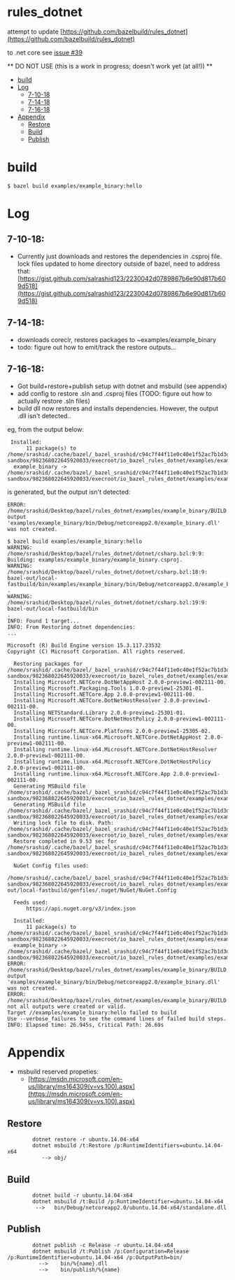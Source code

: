 # rules_dotnet

attempt to update [https://github.com/bazelbuild/rules_dotnet](https://github.com/bazelbuild/rules_dotnet)

to .net core
see [issue #39](https://github.com/bazelbuild/rules_dotnet/issues/39)


** DO NOT USE (this is a work in progress; doesn't work yet (at all!)) **


   - [build](#build)
   - [Log](#log)
     - [7-10-18](#7-10-18)
     - [7-14-18](#7-14-18)
     - [7-16-18](#7-16-18)          
   - [Appendix](#appendix)
     - [Restore](#restore)
     - [Build](#build)
     - [Publish](#publish)          

# build
```
$ bazel build examples/example_binary:hello
```

# Log

## 7-10-18: 
   - Currently just downloads and restores the dependencies in .csproj file.
   lock files updated to home directory outside of bazel, need to address that:
  [https://gist.github.com/salrashid123/2230042d0789867b6e90d817b609d518](https://gist.github.com/salrashid123/2230042d0789867b6e90d817b609d518)


## 7-14-18:
  - downloads coreclr, restores packages to
    ~examples/example_binary
  - todo: figure out how to emit/track the restore outputs...

## 7-16-18:
  - Got build+restore+publish setup with dotnet and msbuild (see appendix)
  - add config to restore .sln and .csproj files (TODO: figure out how to actually restore .sln files)
  - build dll now restores and installs dependencies.  However, the output .dll isn't detected..

eg, from the output below:

```
 Installed:
      11 package(s) to /home/srashid/.cache/bazel/_bazel_srashid/c94c7f44f11e0c40e1f52ac7b1d3db00/bazel-sandbox/982368022645920033/execroot/io_bazel_rules_dotnet/examples/example_binary/example_binary.csproj
  example_binary -> /home/srashid/.cache/bazel/_bazel_srashid/c94c7f44f11e0c40e1f52ac7b1d3db00/bazel-sandbox/982368022645920033/execroot/io_bazel_rules_dotnet/examples/example_binary/bin/Debug/netcoreapp2.0/example_binary.dll
```

is generated, but the output isn't detected:

```
ERROR: /home/srashid/Desktop/bazel/rules_dotnet/examples/example_binary/BUILD:13:1: output 'examples/example_binary/bin/Debug/netcoreapp2.0/example_binary.dll' was not created.
```



```
$ bazel build examples/example_binary:hello
WARNING: /home/srashid/Desktop/bazel/rules_dotnet/dotnet/csharp.bzl:9:9: Building: examples/example_binary/example_binary.csproj.
WARNING: /home/srashid/Desktop/bazel/rules_dotnet/dotnet/csharp.bzl:18:9: bazel-out/local-fastbuild/bin/examples/example_binary/bin/Debug/netcoreapp2.0/example_binary.dll
.
WARNING: /home/srashid/Desktop/bazel/rules_dotnet/dotnet/csharp.bzl:19:9: bazel-out/local-fastbuild/bin
.
INFO: Found 1 target...
INFO: From Restoring dotnet dependencies:
...

Microsoft (R) Build Engine version 15.3.117.23532
Copyright (C) Microsoft Corporation. All rights reserved.

  Restoring packages for /home/srashid/.cache/bazel/_bazel_srashid/c94c7f44f11e0c40e1f52ac7b1d3db00/bazel-sandbox/982368022645920033/execroot/io_bazel_rules_dotnet/examples/example_binary/example_binary.csproj...
  Installing Microsoft.NETCore.DotNetAppHost 2.0.0-preview1-002111-00.
  Installing Microsoft.Packaging.Tools 1.0.0-preview1-25301-01.
  Installing Microsoft.NETCore.App 2.0.0-preview1-002111-00.
  Installing Microsoft.NETCore.DotNetHostResolver 2.0.0-preview1-002111-00.
  Installing NETStandard.Library 2.0.0-preview1-25301-01.
  Installing Microsoft.NETCore.DotNetHostPolicy 2.0.0-preview1-002111-00.
  Installing Microsoft.NETCore.Platforms 2.0.0-preview1-25305-02.
  Installing runtime.linux-x64.Microsoft.NETCore.DotNetAppHost 2.0.0-preview1-002111-00.
  Installing runtime.linux-x64.Microsoft.NETCore.DotNetHostResolver 2.0.0-preview1-002111-00.
  Installing runtime.linux-x64.Microsoft.NETCore.DotNetHostPolicy 2.0.0-preview1-002111-00.
  Installing runtime.linux-x64.Microsoft.NETCore.App 2.0.0-preview1-002111-00.
  Generating MSBuild file /home/srashid/.cache/bazel/_bazel_srashid/c94c7f44f11e0c40e1f52ac7b1d3db00/bazel-sandbox/982368022645920033/execroot/io_bazel_rules_dotnet/examples/example_binary/obj/example_binary.csproj.nuget.g.props.
  Generating MSBuild file /home/srashid/.cache/bazel/_bazel_srashid/c94c7f44f11e0c40e1f52ac7b1d3db00/bazel-sandbox/982368022645920033/execroot/io_bazel_rules_dotnet/examples/example_binary/obj/example_binary.csproj.nuget.g.targets.
  Writing lock file to disk. Path: /home/srashid/.cache/bazel/_bazel_srashid/c94c7f44f11e0c40e1f52ac7b1d3db00/bazel-sandbox/982368022645920033/execroot/io_bazel_rules_dotnet/examples/example_binary/obj/project.assets.json
  Restore completed in 9.53 sec for /home/srashid/.cache/bazel/_bazel_srashid/c94c7f44f11e0c40e1f52ac7b1d3db00/bazel-sandbox/982368022645920033/execroot/io_bazel_rules_dotnet/examples/example_binary/example_binary.csproj.
  
  NuGet Config files used:
      /home/srashid/.cache/bazel/_bazel_srashid/c94c7f44f11e0c40e1f52ac7b1d3db00/bazel-sandbox/982368022645920033/execroot/io_bazel_rules_dotnet/examples/example_binary/bazel-out/local-fastbuild/genfiles/.nuget/NuGet/NuGet.Config
  
  Feeds used:
      https://api.nuget.org/v3/index.json
  
  Installed:
      11 package(s) to /home/srashid/.cache/bazel/_bazel_srashid/c94c7f44f11e0c40e1f52ac7b1d3db00/bazel-sandbox/982368022645920033/execroot/io_bazel_rules_dotnet/examples/example_binary/example_binary.csproj
  example_binary -> /home/srashid/.cache/bazel/_bazel_srashid/c94c7f44f11e0c40e1f52ac7b1d3db00/bazel-sandbox/982368022645920033/execroot/io_bazel_rules_dotnet/examples/example_binary/bin/Debug/netcoreapp2.0/example_binary.dll
ERROR: /home/srashid/Desktop/bazel/rules_dotnet/examples/example_binary/BUILD:13:1: output 'examples/example_binary/bin/Debug/netcoreapp2.0/example_binary.dll' was not created.
ERROR: /home/srashid/Desktop/bazel/rules_dotnet/examples/example_binary/BUILD:13:1: not all outputs were created or valid.
Target //examples/example_binary:hello failed to build
Use --verbose_failures to see the command lines of failed build steps.
INFO: Elapsed time: 26.945s, Critical Path: 26.69s
```


# Appendix

  - msbuild reserved propeties:
      - [https://msdn.microsoft.com/en-us/library/ms164309(v=vs.100).aspx](https://msdn.microsoft.com/en-us/library/ms164309(v=vs.100).aspx)
      
## Restore

```
        dotnet restore -r ubuntu.14.04-x64
        dotnet msbuild /t:Restore /p:RuntimeIdentifiers=ubuntu.14.04-x64
           --> obj/
```

## Build

```
        dotnet build -r ubuntu.14.04-x64
        dotnet msbuild /t:Build /p:RuntimeIdentifier=ubuntu.14.04-x64
         -->   bin/Debug/netcoreapp2.0/ubuntu.14.04-x64/standalone.dll
```

## Publish

```
        dotnet publish -c Release -r ubuntu.14.04-x64
        dotnet msbuild /t:Publish /p:Configuration=Release /p:RuntimeIdentifier=ubuntu.14.04-x64 /p:OutputPath=bin/        
          -->    bin/%{name}.dll
          -->    bin/publish/%{name}
```
